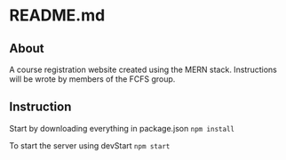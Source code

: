# README.md
## About
A course registration website created using the MERN stack. Instructions will be wrote by members of the FCFS group.

## Instruction
Start by downloading everything in package.json
```npm install```

To start the server using devStart 
```npm start``` 



